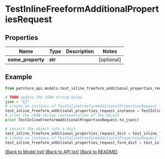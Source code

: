 # TestInlineFreeformAdditionalPropertiesRequest


## Properties
Name | Type | Description | Notes
------------ | ------------- | ------------- | -------------
**some_property** | **str** |  | [optional] 

## Example

```python
from petstore_api.models.test_inline_freeform_additional_properties_request import TestInlineFreeformAdditionalPropertiesRequest

# TODO update the JSON string below
json = "{}"
# create an instance of TestInlineFreeformAdditionalPropertiesRequest from a JSON string
test_inline_freeform_additional_properties_request_instance = TestInlineFreeformAdditionalPropertiesRequest.from_json(json)
# print the JSON string representation of the object
print TestInlineFreeformAdditionalPropertiesRequest.to_json()

# convert the object into a dict
test_inline_freeform_additional_properties_request_dict = test_inline_freeform_additional_properties_request_instance.to_dict()
# create an instance of TestInlineFreeformAdditionalPropertiesRequest from a dict
test_inline_freeform_additional_properties_request_form_dict = test_inline_freeform_additional_properties_request.from_dict(test_inline_freeform_additional_properties_request_dict)
```
[[Back to Model list]](../README.md#documentation-for-models) [[Back to API list]](../README.md#documentation-for-api-endpoints) [[Back to README]](../README.md)


